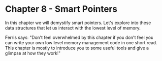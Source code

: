 # Chapter 8 - Smart Pointers

In this chapter we will demystify smart pointers. Let\'s explore into these data structures that let us interact with the lowest level of memory.

Ferris says: \"Don\'t feel overwhelmed by this chapter if you don\'t feel you can write your own low level memory management code in one short read. This chapter is mostly to introduce you to some useful tools and give a glimpse at how they work!\"


